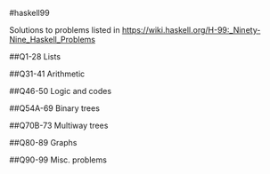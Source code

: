 #haskell99

Solutions to problems listed in https://wiki.haskell.org/H-99:_Ninety-Nine_Haskell_Problems

##Q1-28 Lists

##Q31-41 Arithmetic

##Q46-50 Logic and codes

##Q54A-69 Binary trees

##Q70B-73 Multiway trees

##Q80-89 Graphs

##Q90-99 Misc. problems
